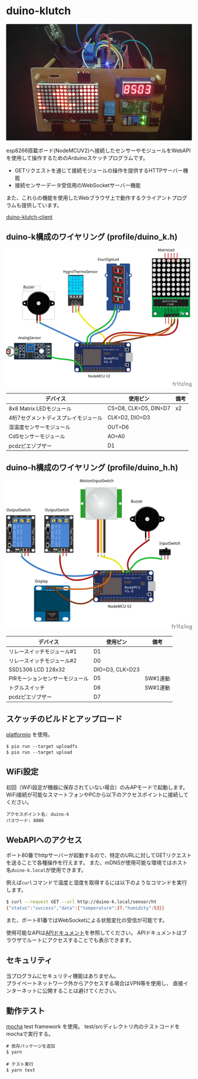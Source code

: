 # duino-klutch

<p align="center">
<img alt="device" src="https://raw.githubusercontent.com/yamorijp/duino-klutch/master/device.jpg" width="600">
</p>

esp8266搭載ボード(NodeMCUV2)へ接続したセンサーやモジュールをWebAPIを使用して操作するためのArduinoスケッチプログラムです。

* GETリクエストを通じて接続モジュールの操作を提供するHTTPサーバー機能
* 接続センサーデータ受信用のWebSocketサーバー機能

また、これらの機能を使用したWebブラウザ上で動作するクライアントプログラムも提供しています。

[duino-klutch-client](https://github.com/yamorijp/duino-klutch-client)


## duino-k構成のワイヤリング (profile/duino_k.h)

<p align="center">
<img alt="配線図" src="https://raw.githubusercontent.com/yamorijp/duino-klutch/master/duino-k-wiring.png" width="600" />

デバイス                           | 使用ピン                 | 備考
---------------------------------|------------------------|---
8x8 Matrix LEDモジュール             | CS=D8, CLK=D5, DIN=D7 | x2
4桁7セグメントディスプレイモジュール       | CLK=D2, DIO=D3        |   
湿温度センサーモジュール                | OUT=D6                |  
CdSセンサーモジュール                 | AO=A0                  |   
pcdzピエゾブザー                     | D1                     | 


## duino-h構成のワイヤリング (profile/duino_h.h)

<p align="center">
<img alt="配線図" src="https://raw.githubusercontent.com/yamorijp/duino-klutch/master/duino-h-wiring.png" width="600" />


デバイス                           | 使用ピン                 | 備考
---------------------------------|------------------------|---
リレースイッチモジュール#1             | D1                     | 
リレースイッチモジュール#2             | D0                     |
SSD1306 LCD 128x32               | DIO=D3, CLK=D23        |   
PIRモーションセンサーモジュール         | D5                     | SW#1連動
トグルスイッチ                      | D6                     | SW#1連動  
pcdzピエゾブザー                    | D7                     | 



## スケッチのビルドとアップロード

[platformio](https://platformio.org/) を使用。

```
$ pio run --target uploadfs
$ pio run --target upload
```


## WiFi設定

初回（WiFi設定が機器に保存されていない場合）のみAPモードで起動します。
WiFi接続が可能なスマートフォンやPCから以下のアクセスポイントに接続してください。

```
アクセスポイント名: duino-k
パスワード: 8086
```


## WebAPIへのアクセス

ポート80番でhttpサーバーが起動するので、特定のURLに対してGETリクエストを送ることで各種操作を行えます。
また、mDNSが使用可能な環境ではホスト名`duino-k.local`が使用できます。

例えば`curl`コマンドで温度と湿度を取得するには以下のようなコマンドを実行します。
```bash
$ curl --request GET --url http://duino-k.local/sensor/ht
{"status":"success","data":{"temperature":27,"humidity":53}}
```

また、ポート81番ではWebSocketによる状態変化の受信が可能です。

使用可能なAPIは[APIドキュメント](data/curl/index.html)を参照してください。
APIドキュメントはブラウザでルートにアクセスすることでも表示できます。


## セキュリティ

当プログラムにセキュリティ機能はありません。  
プライベートネットワーク外からアクセスする場合はVPN等を使用し、
直接インターネットに公開することは避けてください。


## 動作テスト

[mocha](https://mochajs.org/) test framework を使用。
test/srcディレクトリ内のテストコードをmochaで実行する。

```
# 依存パッケージを追加
$ yarn

# テスト実行
$ yarn test
```
